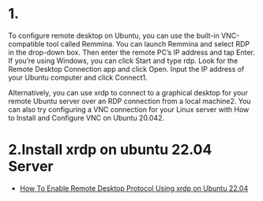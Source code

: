 # 1. 
To configure remote desktop on Ubuntu, you can use the built-in VNC-compatible tool called Remmina. You can launch Remmina and select RDP in the drop-down box. Then enter the remote PC’s IP address and tap Enter. If you’re using Windows, you can click Start and type rdp. Look for the Remote Desktop Connection app and click Open. Input the IP address of your Ubuntu computer and click Connect1.


Alternatively, you can use xrdp to connect to a graphical desktop for your remote Ubuntu server over an RDP connection from a local machine2. You can also try configuring a VNC connection for your Linux server with How to Install and Configure VNC on Ubuntu 20.042.


# 2.Install xrdp on ubuntu 22.04 Server
- [How To Enable Remote Desktop Protocol Using xrdp on Ubuntu 22.04](https://www.digitalocean.com/community/tutorials/how-to-enable-remote-desktop-protocol-using-xrdp-on-ubuntu-22-04)
